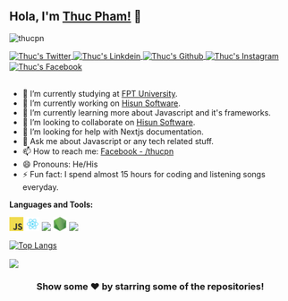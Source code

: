 ## Hola, I'm [Thuc Pham!](https://hisunsoftware.com) 👋

<p align="left"> <img src="https://komarev.com/ghpvc/?username=thucpn&label=Views&color=blue&style=plastic" alt="thucpn" /> </p>

<a href="https://twitter.com/thucngocpham">
  <img align="center" alt="Thuc's Twitter" width="22px" src="https://cdn.jsdelivr.net/npm/simple-icons@v3/icons/twitter.svg" />
</a>
<a href="https://www.linkedin.com/in/thucpn">
  <img align="center" alt="Thuc's Linkdein" width="22px" src="https://cdn.jsdelivr.net/npm/simple-icons@v3/icons/linkedin.svg" />
</a>
<a href="https://github.com/thucpn">
  <img align="center" alt="Thuc's Github" width="22px" src="https://cdn.jsdelivr.net/npm/simple-icons@v3/icons/github.svg" />
</a>
<a href="https://www.instagram.com/thucpn.inst">
  <img align="center" alt="Thuc's Instagram" width="22px" src="https://cdn.jsdelivr.net/npm/simple-icons@v3/icons/instagram.svg" />
</a>
<a href="https://www.facebook.com/thucpn">
  <img align="center" alt="Thuc's Facebook" width="22px" src="https://cdn.jsdelivr.net/npm/simple-icons@v3/icons/facebook.svg" />
</a>

<br/>
<br/>

- 🏫 I’m currently studying at [FPT University](http://www.fpt.edu.vn/).
- 🔭 I’m currently working on [Hisun Software](https://hisunsoftware.com).
- 🌱 I’m currently learning more about Javascript and it's frameworks.
- 👯 I’m looking to collaborate on [Hisun Software](https://hisunsoftware.com).
- 🤔 I’m looking for help with Nextjs documentation.
- 💬 Ask me about Javascript or any tech related stuff.
- 📫 How to reach me: [Facebook - /thucpn](https://www.facebook.com/thucpn)
- 😄 Pronouns: He/His
- ⚡ Fun fact: I spend almost 15 hours for coding and listening songs everyday.

**Languages and Tools:**

<code><img height="25" src="https://raw.githubusercontent.com/github/explore/80688e429a7d4ef2fca1e82350fe8e3517d3494d/topics/javascript/javascript.png"></code>
<code><img height="25" src="https://raw.githubusercontent.com/github/explore/80688e429a7d4ef2fca1e82350fe8e3517d3494d/topics/react/react.png"></code>
<code><img height="25" src="https://cdn.worldvectorlogo.com/logos/next-js.svg"></code>
<code><img height="25" src="https://raw.githubusercontent.com/github/explore/80688e429a7d4ef2fca1e82350fe8e3517d3494d/topics/nodejs/nodejs.png"></code>
<code><img height="25" src="https://spng.subpng.com/20180402/cjw/kisspng-mongodb-inc-computer-software-business-software-d-bay-leaves-5ac2915d780ea2.2723311115227006374918.jpg"></code>

[![Top Langs](https://github-readme-stats.vercel.app/api/top-langs/?username=thucpn)](https://github.com/thucpn)

<a href="https://github.com/thucpn">
  <img align="center" src="https://github-readme-stats.vercel.app/api?username=thucpn&show_icons=true&theme=light&line_height=27" />
</a>

<div align="center">

### Show some ❤️ by starring some of the repositories!

</div>
